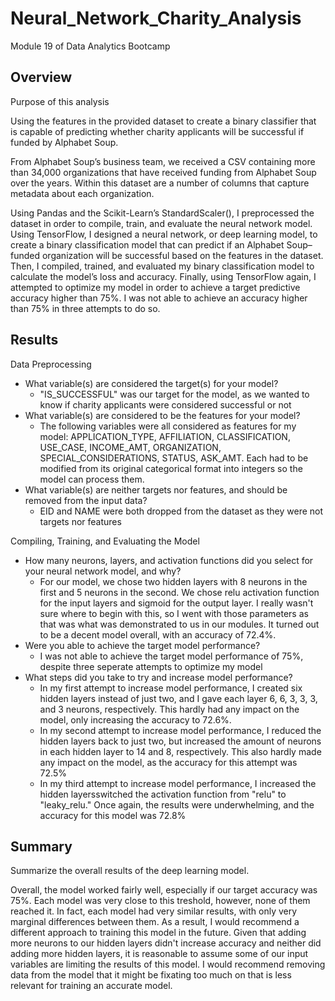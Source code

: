 # Neural_Network_Charity_Analysis
Module 19 of Data Analytics Bootcamp

## Overview
Purpose of this analysis

Using the features in the provided dataset to create a binary classifier that is capable of predicting whether charity applicants will be successful if funded by Alphabet Soup.

From Alphabet Soup’s business team, we received a CSV containing more than 34,000 organizations that have received funding from Alphabet Soup over the years. Within this dataset are a number of columns that capture metadata about each organization.

Using Pandas and the Scikit-Learn’s StandardScaler(), I preprocessed the dataset in order to compile, train, and evaluate the neural network model. Using TensorFlow, I designed a neural network, or deep learning model, to create a binary classification model that can predict if an Alphabet Soup–funded organization will be successful based on the features in the dataset. Then, I compiled, trained, and evaluated my binary classification model to calculate the model’s loss and accuracy. Finally, using TensorFlow again, I attempted to optimize my model in order to achieve a target predictive accuracy higher than 75%. I was not able to achieve an accuracy higher than 75% in three attempts to do so.


## Results

Data Preprocessing
- What variable(s) are considered the target(s) for your model?
    - "IS_SUCCESSFUL" was our target for the model, as we wanted to know if charity applicants were considered successful or not
- What variable(s) are considered to be the features for your model?
    - The following variables were all considered as features for my model: APPLICATION_TYPE, AFFILIATION, CLASSIFICATION, USE_CASE, INCOME_AMT, ORGANIZATION, SPECIAL_CONSIDERATIONS, STATUS, ASK_AMT. Each had to be modified from its original categorical format into integers so the model can process them.
- What variable(s) are neither targets nor features, and should be removed from the input data?
    - EID and NAME were both dropped from the dataset as they were not targets nor features

Compiling, Training, and Evaluating the Model
- How many neurons, layers, and activation functions did you select for your neural network model, and why?
    - For our model, we chose two hidden layers with 8 neurons in the first and 5 neurons in the second. We chose relu activation function for the input layers and sigmoid for the output layer. I really wasn't sure where to begin with this, so I went with those parameters as that was what was demonstrated to us in our modules. It turned out to be a decent model overall, with an accuracy of 72.4%.
- Were you able to achieve the target model performance?
    - I was not able to achieve the target model performance of 75%, despite three seperate attempts to optimize my model
- What steps did you take to try and increase model performance?
    - In my first attempt to increase model performance, I created six hidden layers instead of just two, and I gave each layer 6, 6, 3, 3, 3, and 3 neurons, respectively. This hardly had any impact on the model, only increasing the accuracy to 72.6%.
    - In my second attempt to increase model performance, I reduced the hidden layers back to just two, but increased the amount of neurons in each hidden layer to 14 and 8, respectively. This also hardly made any impact on the model, as the accuracy for this attempt was 72.5%
    - In my third attempt to increase model performance, I increased the hidden layersswitched the activation function from "relu" to "leaky_relu." Once again, the results were underwhelming, and the accuracy for this model was 72.8%



## Summary
Summarize the overall results of the deep learning model. 

Overall, the model worked fairly well, especially if our target accuracy was 75%. Each model was very close to this treshold, however, none of them reached it. In fact, each model had very similar results, with only very marginal differences between them. As a result, I would recommend a different approach to training this model in the future. Given that adding more neurons to our hidden layers didn't increase accuracy and neither did adding more hidden layers, it is reasonable to assume some of our input variables are limiting the results of this model. I would recommend removing data from the model that it might be fixating too much on that is less relevant for training an accurate model. 